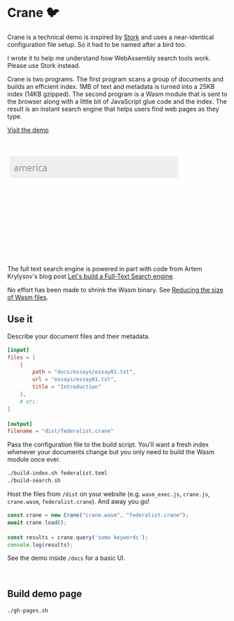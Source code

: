 # Crane 🐦

Crane is a technical demo is inspired by [Stork](https://github.com/jameslittle230/stork) and uses a near-identical configuration file setup. So it had to be named after a bird too.

I wrote it to help me understand how WebAssembly search tools work. Please use Stork instead.

Crane is two programs. The first program scans a group of documents and builds an efficient index. 1MB of text and metadata is turned into a 25KB index (14KB gzipped). The second program is a Wasm module that is sent to the browser along with a little bit of JavaScript glue code and the index. The result is an instant search engine that helps users find web pages as they type.

[Visit the demo](https://healeycodes.github.io/crane-search/)

<br>

[![Crane instant search in action](https://github.com/healeycodes/crane-search/blob/main/docs/crane.gif)](https://healeycodes.github.io/crane-search/)

<br>

The full text search engine is powered in part with code from Artem Krylysov's blog post [Let's build a Full-Text Search engine](https://artem.krylysov.com/blog/2020/07/28/lets-build-a-full-text-search-engine/).

No effort has been made to shrink the Wasm binary. See [Reducing the size of Wasm files](https://github.com/golang/go/wiki/WebAssembly#reducing-the-size-of-wasm-files).

## Use it

Describe your document files and their metadata.

```toml
[input]
files = [
    {
        path = "docs/essays/essay01.txt",
        url = "essays/essay01.txt",
        title = "Introduction"
    },
    # etc.
]

[output]
filename = "dist/federalist.crane"
```

Pass the configuration file to the build script. You'll want a fresh index whenever your documents change but you only need to build the Wasm module once ever.

```bash
./build-index.sh federalist.toml
./build-search.sh
```

Host the files from `/dist` on your website (e.g. `wasm_exec.js`, `crane.js`, `crane.wasm`, `federalist.crane`). And away you go!

```javascript
const crane = new Crane("crane.wasm", "federalist.crane");
await crane.load();

const results = crane.query('some keywords');
console.log(results);
```

See the demo inside `/docs` for a basic UI.

<br>

## Build demo page

```bash
./gh-pages.sh
```
